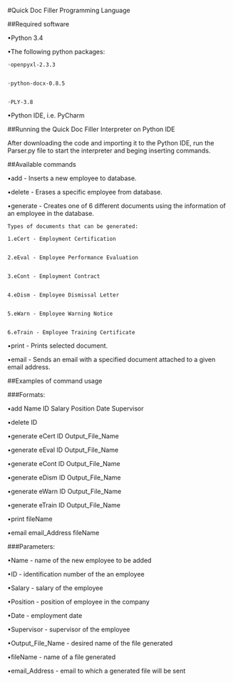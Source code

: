#Quick Doc Filler Programming Language


##Required software

•Python 3.4


•The following python packages: 


	◦openpyxl-2.3.3


	◦python-docx-0.8.5

  
	◦PLY-3.8


•Python IDE, i.e. PyCharm



##Running the Quick Doc Filler Interpreter on Python IDE


After downloading the code and importing it to the Python IDE, run the Parser.py file to start the interpreter and beging inserting commands.


##Available commands


•add -    Inserts a new employee to database.


•delete - Erases a specific employee from database.


•generate - Creates one of 6 different documents using the information of an employee in the database.


	Types of documents that can be generated:

	1.eCert - Employment Certification


	2.eEval - Employee Performance Evaluation


	3.eCont - Employment Contract


	4.eDism - Employee Dismissal Letter


	5.eWarn - Employee Warning Notice


	6.eTrain - Employee Training Certificate



•print - Prints selected document.


•email - Sends an email with a specified document attached to a given email address.




##Examples of command usage


###Formats: 

  •add Name ID Salary Position Date Supervisor


  •delete ID


  •generate eCert ID Output_File_Name


  •generate eEval ID Output_File_Name


  •generate eCont ID Output_File_Name


  •generate eDism ID Output_File_Name


  •generate eWarn ID Output_File_Name


  •generate eTrain ID Output_File_Name


  •print fileName


  •email email_Address fileName



###Parameters:

  •Name - name of the new employee to be added


  •ID - identification number of the an employee


  •Salary - salary of the employee


  •Position - position of employee in the company


  •Date - employment date


  •Supervisor - supervisor of the employee


  •Output_File_Name - desired name of the file generated


  •fileName - name of a file generated

  •email_Address - email to which a generated file will be sent
